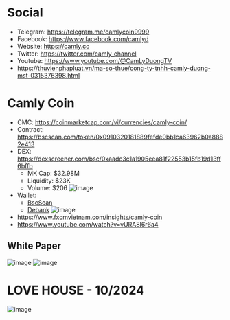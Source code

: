 

# Social
- Telegram: https://telegram.me/camlycoin9999
- Facebook: https://www.facebook.com/camlyd
- Website: https://camly.co
- Twitter: https://twitter.com/camly_channel
- Youtube: https://www.youtube.com/@CamLyDuongTV
- https://thuvienphapluat.vn/ma-so-thue/cong-ty-tnhh-camly-duong-mst-0315376398.html

# Camly Coin
- CMC: https://coinmarketcap.com/vi/currencies/camly-coin/
- Contract: https://bscscan.com/token/0x0910320181889fefde0bb1ca63962b0a8882e413
- DEX: https://dexscreener.com/bsc/0xaadc3c1a1905eea81f22553b15fb19d13ff6bffb
  - MK Cap: $32.98M
  - Liquidity: $23K
  - Volume: $206
![image](https://github.com/user-attachments/assets/5c4dedb5-456c-4e91-a35b-2724be953939)
- Wallet:
  - [BscScan](https://bscscan.com/address/0x7833411b2e793054ef5967a6b1acba37911b6680)
  - [Debank](https://debank.com/profile/0x7833411b2e793054ef5967a6b1acba37911b6680)
![image](https://github.com/user-attachments/assets/646d021f-2687-488f-94f4-33985126da97)
- https://www.fxcmvietnam.com/insights/camly-coin
- https://www.youtube.com/watch?v=vURA8l6r6a4

## White Paper
![image](https://github.com/user-attachments/assets/da5aa67d-d4c3-4b64-8f8e-095bad194df1)
![image](https://github.com/user-attachments/assets/dde990ec-6bbd-41d1-be71-d60c00d44c27)

# LOVE HOUSE - 10/2024
![image](https://github.com/user-attachments/assets/59409664-79ee-4dbc-b0b6-107974498ccc)
